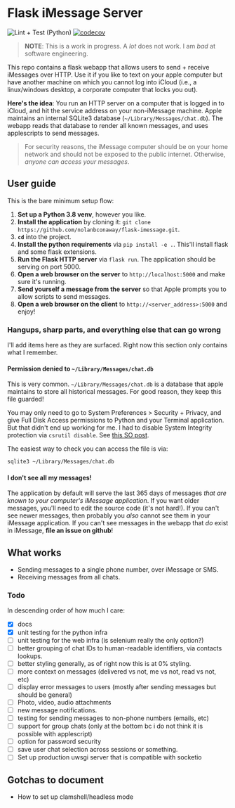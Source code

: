 # Flask iMessage Server

![Lint + Test (Python)](https://github.com/nolanbconaway/flask-imessage/workflows/Lint%20+%20Test%20(Python)/badge.svg?event=push)
[![codecov](https://codecov.io/gh/nolanbconaway/flask-imessage/branch/main/graph/badge.svg?token=G053KV5WHB)](https://codecov.io/gh/nolanbconaway/flask-imessage)

> **NOTE**: This is a work in progress. A _lot_ does not work. I am _bad_ at software engineering.

This repo contains a flask webapp that allows users to send + receive iMessages over HTTP. Use it if you like to text on your apple computer but have another machine on which you cannot log into iCloud (i.e., a linux/windows desktop, a corporate computer that locks you out).

**Here's the idea**: You run an HTTP server on a computer that is logged in to iCloud, and hit the service address on your non-iMessage machine. Apple maintains an internal SQLite3 database (`~/Library/Messages/chat.db`). The webapp reads that database to render all known messages, and uses applescripts to send messages.

> For security reasons, the iMessage computer should be on your home network and should not be exposed to the public internet. Otherwise, _anyone can access your messages_.

## User guide

This is the bare minimum setup flow:

1. **Set up a Python 3.8 venv**, however you like.
2. **Install the application** by cloning it: `git clone https://github.com/nolanbconaway/flask-imessage.git`.
3. **`cd`** into the project.
4. **Install the python requirements** via `pip install -e .`. This'll install flask and some flask extensions.
5. **Run the Flask HTTP server** via `flask run`. The application should be serving on port 5000.
6. **Open a web browser on the server** to `http://localhost:5000` and make sure it's running. 
7. **Send yourself a message from the server** so that Apple prompts you to allow scripts to send messages.
8. **Open a web browser on the client** to `http://<server_address>:5000` and enjoy!

### Hangups, sharp parts, and everything else that can go wrong

I'll add items here as they are surfaced. Right now this section only contains what I remember.

#### Permission denied to `~/Library/Messages/chat.db`

This is very common. `~/Library/Messages/chat.db` is a database that apple maintains to store all historical messages. For good reason, they keep this file guarded! 

You may only need to go to System Preferences > Security + Privacy, and give Full Disk Access permissions to Python and your Terminal application. But that didn't end up working for me. I had to 
disable System Integrity protection via `csrutil disable`. See [this SO post](https://apple.stackexchange.com/questions/208478).

The easiest way to check you can access the file is via:

```sh
sqlite3 ~/Library/Messages/chat.db
```

#### I don't see all my messages!

The application by default will serve the last 365 days of messages _that are known to your computer's iMessage application_. If you want older messages, you'll need to edit the source code (it's not hard!). If you can't see newer messages, then probably you _also_ cannot see them in your iMessage application. If you can't see messages in the webapp that _do_ exist in iMessage, **file an issue on github**!

## What works

- Sending messages to a single phone number, over iMessage or SMS.
- Receiving messages from all chats.

### Todo

In descending order of how much I care:

- [x] docs
- [x] unit testing for the python infra
- [ ] unit testing for the web infra (is selenium really the only option?)
- [ ] better grouping of chat IDs to human-readable identifiers, via contacts lookups.
- [ ] better styling generally, as of right now this is at 0% styling.
- [ ] more context on messages (delivered vs not, me vs not, read vs not, etc)
- [ ] display error messages to users (mostly after sending messages but should be general)
- [ ] Photo, video, audio attachments
- [ ] new message notifications.
- [ ] testing for sending messages to non-phone numbers (emails, etc)
- [ ] support for group chats (only at the bottom bc i do not think it is possible with applescript)
- [ ] option for password security
- [ ] save user chat selection across sessions or something.
- [ ] Set up production uwsgi server that is compatible with socketio

## Gotchas to document

- How to set up clamshell/headless mode